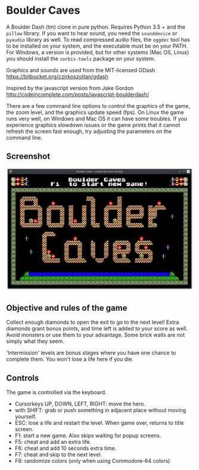 # Boulder Caves
A Boulder Dash (tm) clone in pure python.
Requires Python 3.5 + and the ``pillow`` library.
If you want to hear sound, you need the ``sounddevice`` or ``pyaudio`` library as well.
To read compressed audio files, the ``oggdec`` tool has to be installed on your system,
and the executable must be on your PATH. For Windows, a version is provided, but for
other systems (Mac OS, Linux) you should install the ``vorbis-tools`` package on your system.

Graphics and sounds are used from the MIT-licensed GDash https://bitbucket.org/czirkoszoltan/gdash

Inspired by the javascript version from Jake Gordon http://codeincomplete.com/posts/javascript-boulderdash/

There are a few command line options to control the graphics of the game, the zoom level,
and the graphics update speed (fps).
On Linux the game runs very well, on Windows and Mac OS it can have some troubles. 
If you experience graphics slowdown issues or the game prints that it cannot refresh
the screen fast enough, try adjusting the parameters on the command line.

## Screenshot

![Boulder Caves title screen](screenshot.png?raw=true "Screenshot of the title screen")


## Objective and rules of the game

Collect enough diamonds to open the exit to go to the next level!
Extra diamonds grant bonus points, and time left is added to your score as well.
Avoid monsters or use them to your advantage.
Some brick walls are not simply what they seem. 

'Intermission' levels are bonus stages where you have one chance to complete them.
You won't lose a life here if you die.


## Controls

The game is controlled via the keyboard.

- Cursorkeys UP, DOWN, LEFT, RIGHT: move the hero.
- with SHIFT: grab or push something in adjacent place without moving yourself.
- ESC: lose a life and restart the level. When game over, returns to title screen.
- F1: start a new game. Also skips waiting for popup screens.
- F5: cheat and add an extra life.
- F6: cheat and add 10 seconds extra time.
- F7: cheat and skip to the next level.
- F8: randomize colors (only when using Commodore-64 colors)

